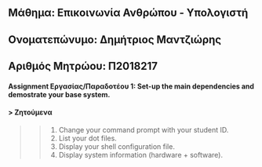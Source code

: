 ## Μάθημα: Επικοινωνία Ανθρώπου - Υπολογιστή
## Ονοματεπώνυμο: Δημήτριος Μαντζιώρης
## Αριθμός Μητρώου: Π2018217 


#### Assignment Εργασίας/Παραδοτέου 1: Set-up the main dependencies and demostrate your base system.

#### > Ζητούμενα

>> 1. Change your command prompt with your student ID.
>> 2. List your dot files.
>> 3. Display your shell configuration file.
>> 4. Display system information (hardware + software).
